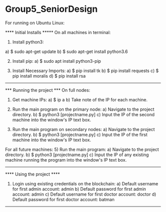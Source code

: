 # Group5_SeniorDesign



For running on Ubuntu Linux:

**** Initial Installs *****
On all machines in terminal:

1) Install python3:

a) $ sudo apt-get update
b) $ sudo apt-get install python3.6

2) Install pip:
a) $ sudo apt install python3-pip

3) Install Necessary Imports:
	a) $ pip install tk
	b) $ pip install requests
	c) $ pip install moralis
	d) $ pip install rsa
***************************


*** Running the project ***
On full nodes:

1) Get machine IPs:
	a) $ ip a
	b) Take note of the IP for each machine.

2) Run the main program on the primary node:
	a) Navigate to the project directory.
	b) $ python3 [projectname.py]
	c) Input the IP of the second machine into the window's IP text box.

4) Run the main program on secondary nodes:
	a) Navigate to the project directory.
	b) $ python3 [projectname.py]
	c) Input the IP of the first machine into the window's IP text box.

For all future machines:
5) Run the main program:
	a) Navigate to the project directory.
	b) $ python3 [projectname.py]
	c) Input the IP of any existing machine running the program into the window's IP text box.
***************************


**** Using the project ****
1) Login using existing credentials on the blockchain:
	a) Default username for first admin account: admin
	b) Default password for first admin account: admin
	c) Default username for first doctor account: doctor
	d) Default password for first doctor account: batman
***************************
